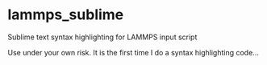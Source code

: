# lammps_sublime
Sublime text syntax highlighting for LAMMPS input script

Use under your own risk. It is the first time I do a syntax highlighting code...
